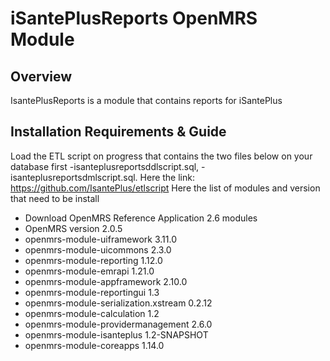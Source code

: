 iSantePlusReports OpenMRS Module
=====================================

Overview
-------------------------------------

IsantePlusReports is a module that contains reports for iSantePlus


Installation Requirements & Guide
-------------------------------------

Load the ETL script on progress that contains the two files below on your database first
           -isanteplusreportsddlscript.sql,
           -isanteplusreportsdmlscript.sql.
Here the link: https://github.com/IsantePlus/etlscript
Here the list of modules and version that need to be install
- Download OpenMRS Reference Application 2.6 modules 
- OpenMRS version 2.0.5
- openmrs-module-uiframework 3.11.0
- openmrs-module-uicommons 2.3.0
- openmrs-module-reporting 1.12.0
- openmrs-module-emrapi 1.21.0
- openmrs-module-appframework 2.10.0
- openmrs-module-reportingui 1.3
- openmrs-module-serialization.xstream 0.2.12
- openmrs-module-calculation 1.2
- openmrs-module-providermanagement 2.6.0
- openmrs-module-isanteplus 1.2-SNAPSHOT
- openmrs-module-coreapps 1.14.0


